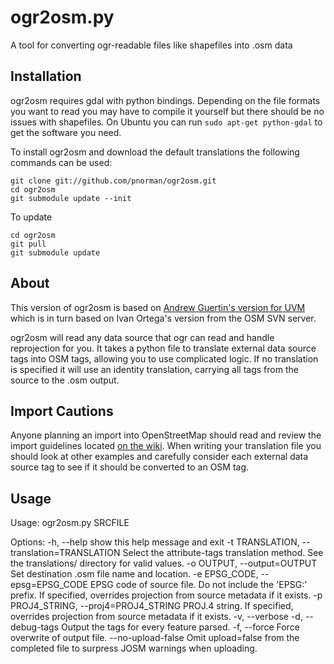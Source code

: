 ogr2osm.py
==========

A tool for converting ogr-readable files like shapefiles into .osm data


Installation
------------

ogr2osm requires gdal with python bindings. Depending on the file formats 
you want to read you may have to compile it yourself but there should be no 
issues with shapefiles. On Ubuntu you can run `sudo apt-get python-gdal` to get
the software you need.



To install ogr2osm and download the default translations the following commands 
can be used:

	git clone git://github.com/pnorman/ogr2osm.git
	cd ogr2osm
	git submodule update --init
	
To update

	cd ogr2osm
	git pull
	git submodule update
	
About
-----

This version of ogr2osm is based on 
[Andrew Guertin's version for UVM](https://github.com/andrewguertin/ogr2osm)
which is in turn based on Ivan Ortega's version from the OSM SVN server.

ogr2osm will read any data source that ogr can read and handle reprojection for 
you. It takes a python file to translate external data source tags into OSM 
tags, allowing you to use complicated logic. If no translation is specified it 
will use an identity translation, carrying all tags from the source to the .osm 
output. 

Import Cautions
---------------
Anyone planning an import into OpenStreetMap should read and review the import 
guidelines located [on the wiki](http://wiki.openstreetmap.org/wiki/Import/Guidelines). 
When writing your translation file you should look at other examples and 
carefully consider each external data source tag to see if it should be 
converted to an OSM tag.

Usage
-----

Usage: ogr2osm.py SRCFILE

Options:
  -h, --help            show this help message and exit
  -t TRANSLATION, --translation=TRANSLATION
                        Select the attribute-tags translation method. See the
                        translations/ directory for valid values.
  -o OUTPUT, --output=OUTPUT
                        Set destination .osm file name and location.
  -e EPSG_CODE, --epsg=EPSG_CODE
                        EPSG code of source file. Do not include the 'EPSG:'
                        prefix. If specified, overrides projection from source
                        metadata if it exists.
  -p PROJ4_STRING, --proj4=PROJ4_STRING
                        PROJ.4 string. If specified, overrides projection from
                        source metadata if it exists.
  -v, --verbose
  -d, --debug-tags      Output the tags for every feature parsed.
  -f, --force           Force overwrite of output file.
  --no-upload-false     Omit upload=false from the completed file to surpress
                        JOSM warnings when uploading.
